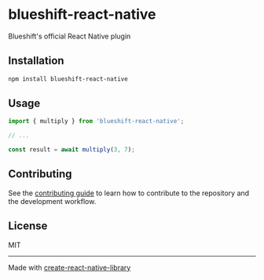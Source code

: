 # blueshift-react-native

Blueshift's official React Native plugin

## Installation

```sh
npm install blueshift-react-native
```

## Usage

```js
import { multiply } from 'blueshift-react-native';

// ...

const result = await multiply(3, 7);
```

## Contributing

See the [contributing guide](CONTRIBUTING.md) to learn how to contribute to the repository and the development workflow.

## License

MIT

---

Made with [create-react-native-library](https://github.com/callstack/react-native-builder-bob)
